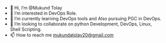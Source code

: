 - 👋 Hi, I’m @Mukund Tolay
- 👀 I’m interested in DevOps Role.
- 🌱 I’m currently learning DevOps tools and Also pursuing PGC in DevOps.
- 💞️ I’m looking to collaborate on python Development, DevOps, Linux, Shell Scripting.
- 📫 How to reach me mukundatolay20@gmail.com

<!---
mukund20/mukund20 is a ✨ special ✨ repository because its `README.md` (this file) appears on your GitHub profile.
You can click the Preview link to take a look at your changes.
--->

